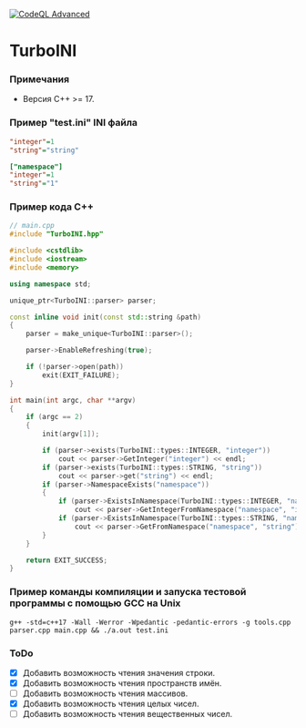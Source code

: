 [![CodeQL Advanced](https://github.com/HotWizard/TurboINI/actions/workflows/codeql.yml/badge.svg)](https://github.com/HotWizard/TurboINI/actions/workflows/codeql.yml)
# TurboINI
### Примечания
- Версия C++ >= 17.
### Пример "test.ini" INI файла
```ini
"integer"=1
"string"="string"

["namespace"]
"integer"=1
"string"="1"
```
### Пример кода C++
```cpp
// main.cpp
#include "TurboINI.hpp"

#include <cstdlib>
#include <iostream>
#include <memory>

using namespace std;

unique_ptr<TurboINI::parser> parser;

const inline void init(const std::string &path)
{
    parser = make_unique<TurboINI::parser>();

    parser->EnableRefreshing(true);

    if (!parser->open(path))
        exit(EXIT_FAILURE);
}

int main(int argc, char **argv)
{
    if (argc == 2)
    {
        init(argv[1]);

        if (parser->exists(TurboINI::types::INTEGER, "integer"))
            cout << parser->GetInteger("integer") << endl;
        if (parser->exists(TurboINI::types::STRING, "string"))
            cout << parser->get("string") << endl;
        if (parser->NamespaceExists("namespace"))
        {
            if (parser->ExistsInNamespace(TurboINI::types::INTEGER, "namespace", "integer"))
                cout << parser->GetIntegerFromNamespace("namespace", "integer") << endl;
            if (parser->ExistsInNamespace(TurboINI::types::STRING, "namespace", "string"))
                cout << parser->GetFromNamespace("namespace", "string") << endl;
        }
    }

    return EXIT_SUCCESS;
}
```
### Пример команды компиляции и запуска тестовой программы с помощью GCC на Unix
```shell
g++ -std=c++17 -Wall -Werror -Wpedantic -pedantic-errors -g tools.cpp parser.cpp main.cpp && ./a.out test.ini
```
### ToDo
- [x] Добавить возможность чтения значения строки.
- [x] Добавить возможность чтения пространств имён.
- [ ] Добавить возможность чтения массивов.
- [x] Добавить возможность чтения целых чисел.
- [ ] Добавить возможность чтения вещественных чисел.
